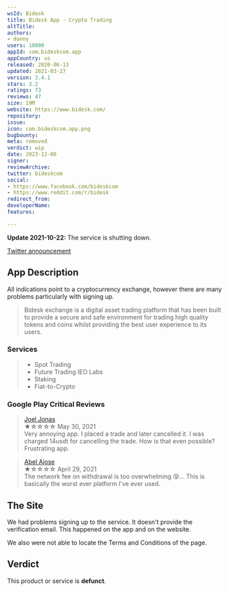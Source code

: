 ```yaml
---
wsId: Bidesk
title: Bidesk App - Crypto Trading
altTitle: 
authors:
- danny
users: 10000
appId: com.bideskcom.app
appCountry: us
released: 2020-06-13
updated: 2021-03-27
version: 3.4.1
stars: 3.2
ratings: 73
reviews: 47
size: 19M
website: https://www.bidesk.com/
repository: 
issue: 
icon: com.bideskcom.app.png
bugbounty: 
meta: removed
verdict: wip
date: 2023-12-06
signer: 
reviewArchive: 
twitter: bideskcom
social:
- https://www.facebook.com/bideskcom
- https://www.reddit.com/r/bidesk
redirect_from: 
developerName: 
features: 

---
```


**Update 2021-10-22:** The service is shutting down. 

[Twitter announcement](https://twitter.com/bideskcom/status/1443118839886016515)

## App Description

All indications point to a cryptocurrency exchange, however there are many problems particularly with signing up.

> Bidesk exchange is a digital asset trading platform that has been built to provide a secure and safe environment for trading high quality tokens and coins whilst providing the best user experience to its users. 

### Services

> - Spot Trading
> - Future Trading IEO Labs
> - Staking
> - Fiat-to-Crypto

### Google Play Critical Reviews

> [Joel Jonas](https://play.google.com/store/apps/details?id=com.bideskcom.app&reviewId=gp%3AAOqpTOESEl-ikQ8GJCpGMBHBThc-mLiyk9lTdL7nFMeA9nGqVs4Qm85CnIQ2k-lmYuFpRkbDKA_59oe-nT9ZPOw)<br>
  ★☆☆☆☆ May 30, 2021 <br>
       Very annoying app. I placed a trade and later cancelled it. I was charged 14usdt for cancelling the trade. How is that even possible? Frustrating app.
       
> [Abel Ajose](https://play.google.com/store/apps/details?id=com.bideskcom.app&reviewId=gp%3AAOqpTOH26FIsMTHlrsq_zfluqJ3w4kUafw8sYx3UVrPRAzeXgkF3h1LKwXJ4fatomzkHqWrGw8BlokCUgMADWWE)<br>
  ★☆☆☆☆ April 29, 2021 <br>
       The network fee on withdrawal is too overwhelming 😰... This is basically the worst ever platform I've ever used. 

## The Site

We had problems signing up to the service. It doesn't provide the verification email. This happened on the app and on the website.

We also were not able to locate the Terms and Conditions of the page.

## Verdict

This product or service is **defunct**.

